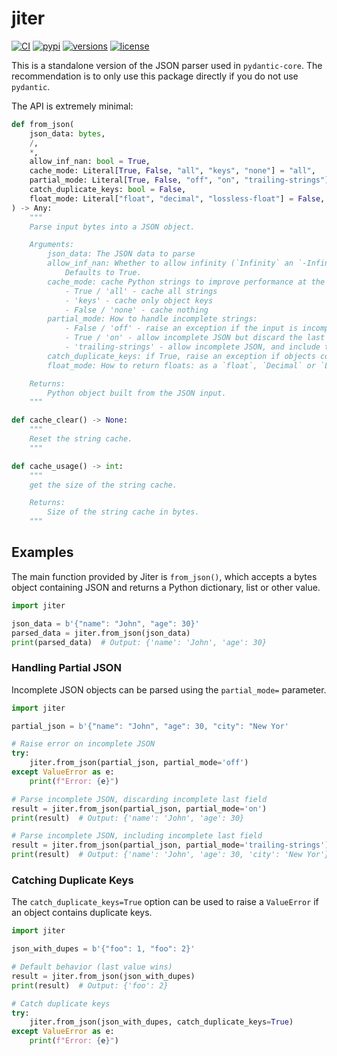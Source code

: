 # jiter

[![CI](https://github.com/pydantic/jiter/workflows/CI/badge.svg?event=push)](https://github.com/pydantic/jiter/actions?query=event%3Apush+branch%3Amain+workflow%3ACI)
[![pypi](https://img.shields.io/pypi/v/jiter.svg)](https://pypi.python.org/pypi/jiter)
[![versions](https://img.shields.io/pypi/pyversions/jiter.svg)](https://github.com/pydantic/jiter)
[![license](https://img.shields.io/github/license/pydantic/jiter.svg)](https://github.com/pydantic/jiter/blob/main/LICENSE)

This is a standalone version of the JSON parser used in `pydantic-core`. The recommendation is to only use this package directly if you do not use `pydantic`.

The API is extremely minimal:

```python
def from_json(
    json_data: bytes,
    /,
    *,
    allow_inf_nan: bool = True,
    cache_mode: Literal[True, False, "all", "keys", "none"] = "all",
    partial_mode: Literal[True, False, "off", "on", "trailing-strings"] = False,
    catch_duplicate_keys: bool = False,
    float_mode: Literal["float", "decimal", "lossless-float"] = False,
) -> Any:
    """
    Parse input bytes into a JSON object.

    Arguments:
        json_data: The JSON data to parse
        allow_inf_nan: Whether to allow infinity (`Infinity` an `-Infinity`) and `NaN` values to float fields.
            Defaults to True.
        cache_mode: cache Python strings to improve performance at the cost of some memory usage
            - True / 'all' - cache all strings
            - 'keys' - cache only object keys
            - False / 'none' - cache nothing
        partial_mode: How to handle incomplete strings:
            - False / 'off' - raise an exception if the input is incomplete
            - True / 'on' - allow incomplete JSON but discard the last string if it is incomplete
            - 'trailing-strings' - allow incomplete JSON, and include the last incomplete string in the output
        catch_duplicate_keys: if True, raise an exception if objects contain the same key multiple times
        float_mode: How to return floats: as a `float`, `Decimal` or `LosslessFloat`

    Returns:
        Python object built from the JSON input.
    """

def cache_clear() -> None:
    """
    Reset the string cache.
    """

def cache_usage() -> int:
    """
    get the size of the string cache.

    Returns:
        Size of the string cache in bytes.
    """
```
## Examples

The main function provided by Jiter is `from_json()`, which accepts a bytes object containing JSON and returns a Python dictionary, list or other value.

```python
import jiter

json_data = b'{"name": "John", "age": 30}'
parsed_data = jiter.from_json(json_data)
print(parsed_data)  # Output: {'name': 'John', 'age': 30}
```

### Handling Partial JSON

Incomplete JSON objects can be parsed using the `partial_mode=` parameter.

```python
import jiter

partial_json = b'{"name": "John", "age": 30, "city": "New Yor'

# Raise error on incomplete JSON
try:
    jiter.from_json(partial_json, partial_mode='off')
except ValueError as e:
    print(f"Error: {e}")

# Parse incomplete JSON, discarding incomplete last field
result = jiter.from_json(partial_json, partial_mode='on')
print(result)  # Output: {'name': 'John', 'age': 30}

# Parse incomplete JSON, including incomplete last field
result = jiter.from_json(partial_json, partial_mode='trailing-strings')
print(result)  # Output: {'name': 'John', 'age': 30, 'city': 'New Yor'}
```

### Catching Duplicate Keys

The `catch_duplicate_keys=True` option can be used to raise a `ValueError` if an object contains duplicate keys.

```python
import jiter

json_with_dupes = b'{"foo": 1, "foo": 2}'

# Default behavior (last value wins)
result = jiter.from_json(json_with_dupes)
print(result)  # Output: {'foo': 2}

# Catch duplicate keys
try:
    jiter.from_json(json_with_dupes, catch_duplicate_keys=True)
except ValueError as e:
    print(f"Error: {e}")
```
